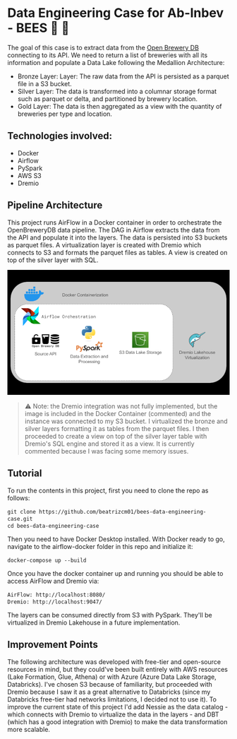 # Data Engineering Case for Ab-Inbev - BEES :beer: :honeybee:

The goal of this case is to extract data from the [Open Brewery DB ](https://www.openbrewerydb.org/) connecting to its API. We need to return a list of breweries with all its information and populate a Data Lake following the Medallion Architecture:

- Bronze Layer: Layer: The raw data from the API is persisted as a parquet file in a S3 bucket.
- Silver Layer: The data is transformed into a columnar storage format such as
parquet or delta, and partitioned by brewery location. 
- Gold Layer: The data is then aggregated  as a view with the quantity of breweries per type and location.

## Technologies involved: 

- Docker
- Airflow
- PySpark
- AWS S3
- Dremio


## Pipeline Architecture

This project runs AirFlow in a Docker container in order to orchestrate the OpenBreweryDB data pipeline. The DAG in Airflow extracts the data from the API and populate it into the layers. The data is persisted into S3 buckets as parquet files. A virtualization layer is created with Dremio which connects to S3 and formats the parquet files as tables. A view is created on top of the silver layer with SQL.

![diagram](architecture_diagram.png)

> :warning:  Note: the Dremio integration was not fully implemented, but the image is included in the Docker Container (commented) and the instance was connected to my S3 bucket. I virtualized the bronze and silver layers formatting it as tables from the parquet files. I then proceeded to create a view on top of the silver layer table with Dremio's SQL engine and stored it as a view. It is currently commented because I was facing some memory issues.

## Tutorial 

To run the contents in this project, first you need to clone the repo as follows:

```
git clone https://github.com/beatrizcm01/bees-data-engineering-case.git
cd bees-data-engineering-case
```

Then you need to have Docker Desktop installed. With Docker ready to go, navigate to the airflow-docker folder in this repo and initialize it:

```
docker-compose up --build
```

Once you have the docker container up and running you should be able to access AirFlow and Dremio via:

```
AirFlow: http://localhost:8080/
Dremio: http://localhost:9047/
```
The layers can be consumed directly from S3 with PySpark. They'll be virtualized in Dremio Lakehouse in a future implementation.

## Improvement Points

The following architecture was developed with free-tier and open-source resources in mind, but they could've been built entirely with AWS resources (Lake Formation, Glue, Athena) or with Azure (Azure Data Lake Storage, Databricks). I've chosen S3 because of familiarity, but proceeded with Dremio because I saw it as a great alternative to Databricks (since my Databricks free-tier had networks limitations, I decided not to use it). To improve the current state of this project I'd add Nessie as the data catalog - which connects with Dremio to virtualize the data in the layers - and DBT (which has a good integration with Dremio) to make the data transformation more scalable. 
